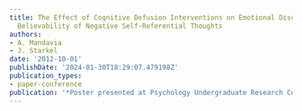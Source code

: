 ```yaml
---
title: The Effect of Cognitive Defusion Interventions on Emotional Discomfort and
  Believability of Negative Self-Referential Thoughts
authors:
- A. Mandavia
- J. Starkel
date: '2012-10-01'
publishDate: '2024-01-30T18:29:07.479198Z'
publication_types:
- paper-conference
publication: '*Poster presented at Psychology Undergraduate Research Conference*'
---
```

